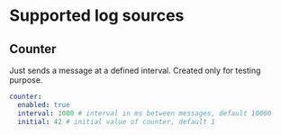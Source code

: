 # Supported log sources

## Counter
Just sends a message at a defined interval. Created only for testing purpose.

```yaml
counter:
  enabled: true
  interval: 1000 # interval in ms between messages, default 10000
  initial: 42 # initial value of counter, default 1
```
